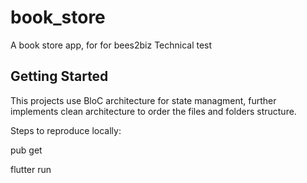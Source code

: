 # book_store

A book store app, for for bees2biz Technical test  

## Getting Started

This projects use BloC architecture for state managment, further implements clean architecture to order the files and folders structure.

Steps to reproduce locally:

pub get

flutter run


